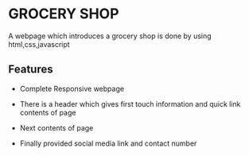 # GROCERY SHOP
A webpage which introduces a grocery shop is done by using html,css,javascript

## Features

- Complete Responsive webpage

- There is a header which gives first touch information and quick link contents of page

- Next contents of page 

- Finally provided social media link and contact number

